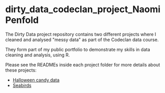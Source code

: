 # dirty_data_codeclan_project_NaomiPenfold
 
The Dirty Data project repository contains two different projects where I cleaned and analysed "messy data" as part of the Codeclan data course.

They form part of my public portfolio to demonstrate my skills in data cleaning and analysis, using R.

Please see the READMEs inside each project folder for more details about these projects:

* [Halloween candy data](/Halloween_candy_data)
* [Seabirds](/seabirds)



